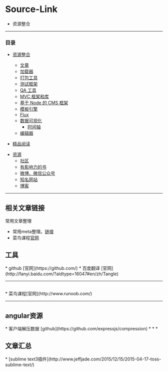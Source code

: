 # Source-Link

* 资源整合

* * *
### 目录

* [资源整合](#awesome-javascript-cn)
  * [文章](#package-articles)
  * [加载器](#loaders)
  * [打包工具](#bundlers)
  * [测试框架](#testing-frameworks)
  * [QA 工具](#qa-tools)
  * [MVC 框架和库](#mvc-frameworks-and-libraries)
  * [基于 Node 的 CMS 框架](#node-powered-cms-frameworks)
  * [模板引擎](#templating-engines)
  * [Flux](#data-flow)
  * [数据可视化](#data-visualization)
    * [时间轴](#timeline)
  * [编辑器](#editors)

* [精品阅读](#worth-reading)
- [资源](#resources)
    - [社区](#communities)
    - [有影响力的书](#influential-books)
    - [微博、微信公众号](#weibo-weixin)
    - [知名网站](#websites)
    - [博客](blogs)

* * *

<h2 id="package-articles">相关文章链接</h2>

常用文章整理

* 常用meta整理。[链接](https://segmentfault.com/a/1190000002407912)
* 菜鸟课程[官网](http://www.runoob.com/)


<h2 id="package-tools">工具</h2>
* github [官网](https://github.com/)
* 百度翻译 [官网](http://fanyi.baidu.com/?aldtype=16047#en/zh/Tangle)

* * *
<h2 id="package-course"></h2>
* 菜鸟课程[官网](http://www.runoob.com/)


* * *
<h2 id="package-angular">angular资源</h2>
* 客户端解压数据 [github](https://github.com/expressjs/compression)  
* * *
<h2 id="package-angular">文章汇总</h2>
* [sublime text3插件](http://www.jeffjade.com/2015/12/15/2015-04-17-toss-sublime-text/) 
